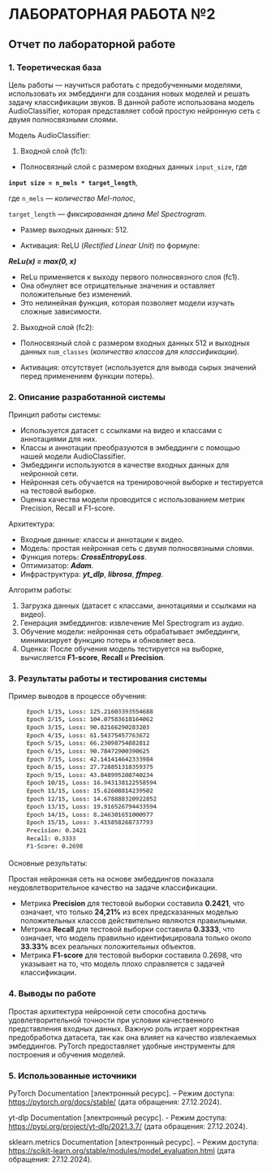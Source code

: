 # ЛАБОРАТОРНАЯ РАБОТА №2
## Отчет по лабораторной работе
### 1. Теоретическая база
Цель работы — научиться работать с предобученными моделями, использовать их эмбеддинги для создания новых моделей и решать задачу классификации звуков. В данной работе использована модель AudioClassifier, которая представляет собой простую нейронную сеть с двумя полносвязными слоями.

Модель AudioClassifier:

1. Входной слой (fc1):

- Полносвязный слой с размером входных данных `input_size`, где

**`input size = n_mels * target_length`**, 

где `n_mels` — _количество Mel-полос_,

`target_length` — _фиксированная длина Mel Spectrogram_.

- Размер выходных данных: 512.

- Активация: ReLU (_Rectified Linear Unit_) по формуле:

***ReLu(x) = max(0, x)***

- ReLu применяется к выходу первого полносвязного слоя (fc1).
- Она обнуляет все отрицательные значения и оставляет положительные без изменений.
- Это нелинейная функция, которая позволяет модели изучать сложные зависимости.

2. Выходной слой (fc2):

- Полносвязный слой с размером входных данных 512 и выходных данных `num_classes` (_количество классов для классификации_).

- Активация: отсутствует (используется для вывода сырых значений перед применением функции потерь).

### 2. Описание разработанной системы
Принцип работы системы:
- Используется датасет с ссылками на видео и классами с аннотациями для них.
- Классы и аннотации преобразуются в эмбеддинги с помощью нашей модели AudioClassifier.
- Эмбеддинги используются в качестве входных данных для нейронной сети.
- Нейронная сеть обучается на тренировочной выборке и тестируется на тестовой выборке.
- Оценка качества модели проводится с использованием метрик Precision, Recall и F1-score.

Архитектура:
- Входные данные: классы и аннотации к видео.
- Модель: простая нейронная сеть с двумя полносвязными слоями.
- Функция потерь: ***CrossEntropyLoss***.
- Оптимизатор: ***Adam***.
- Инфраструктура: ***yt_dlp***, ***librosa***, ***ffmpeg***.

Алгоритм работы:
1. Загрузка данных (датасет с классами, аннотациями и ссылками на видео).
2. Генерация эмбеддингов: извлечение Mel Spectrogram из аудио.
3. Обучение модели: нейронная сеть обрабатывает эмбеддинги, минимизирует функцию потерь и обновляет веса.
4. Оценка: После обучения модель тестируется на выборке, вычисляется **F1-score**, **Recall** и **Precision**.

### 3. Результаты работы и тестирования системы
Пример выводов в процессе обучения:

![Результат работы](1.jpg)

Основные результаты:

Простая нейронная сеть на основе эмбеддингов показала неудовлетворительное качество на задаче классификации.
- Метрика **Precision** для тестовой выборки составила **0.2421**, что означает, что только **24,21%** из всех предсказанных моделью положительных классов действительно являются правильными.
- Метрика **Recall** для тестовой выборки составила **0.3333**, что означает, что модель правильно идентифицировала только около **33.33%** всех реальных положительных объектов.
- Метрика **F1-score** для тестовой выборки составила 0.2698, что указывает на то, что модель плохо справляется с задачей классификации.

### 4. Выводы по работе
Простая архитектура нейронной сети способна достичь удовлетворительной точности при условии качественного представления входных данных.
Важную роль играет корректная предобработка датасета, так как она влияет на качество извлекаемых эмбеддингов.
PyTorch предоставляет удобные инструменты для построения и обучения моделей.


### 5. Использованные источники

PyTorch Documentation [электронный ресурс]. – Режим доступа: https://pytorch.org/docs/stable/ (дата обращения: 27.12.2024).

yt-dlp Documentation [электронный ресурс]. - Режим доступа: https://pypi.org/project/yt-dlp/2021.3.7/ (дата обращения: 27.12.2024).

sklearn.metrics Documentation [электронный ресурс]. – Режим доступа: https://scikit-learn.org/stable/modules/model_evaluation.html (дата обращения: 27.12.2024).
